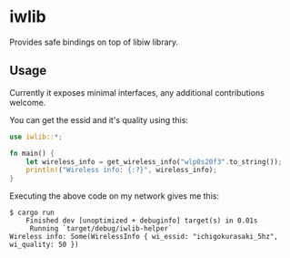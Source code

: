 # iwlib

Provides safe bindings on top of libiw library.

## Usage

Currently it exposes minimal interfaces, any additional contributions
welcome.

You can get the essid and it's quality using this:

``` rust
use iwlib::*;

fn main() {
    let wireless_info = get_wireless_info("wlp0s20f3".to_string());
    println!("Wireless info: {:?}", wireless_info);
}
```

Executing the above code on my network gives me this:

``` shellsession
$ cargo run
    Finished dev [unoptimized + debuginfo] target(s) in 0.01s
     Running `target/debug/iwlib-helper`
Wireless info: Some(WirelessInfo { wi_essid: "ichigokurasaki_5hz", wi_quality: 50 })
```

